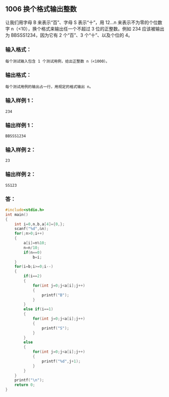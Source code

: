 ## 1006 换个格式输出整数
让我们用字母 B 来表示“百”、字母 S 表示“十”，用 12...n 来表示不为零的个位数字 n（<10），换个格式来输出任一个不超过 3 位的正整数。例如 234 应该被输出为 BBSSS1234，因为它有 2 个“百”、3 个“十”、以及个位的 4。
### 输入格式：
```
每个测试输入包含 1 个测试用例，给出正整数 n（<1000）。
```
### 输出格式：
```
每个测试用例的输出占一行，用规定的格式输出 n。
```
### 输入样例 1：
```
234
```
### 输出样例 1：
```
BBSSS1234
```
### 输入样例 2：
```
23
```
### 输出样例 2：
```
SS123
```
### 答：
```C
#include<stdio.h>
int main()
{
    int i=0,n,b,a[4]={0,};
    scanf("%d",&n);
    for(;n>0;i++)
    {
        a[i]=n%10;
        n=n/10;
        if(n==0)
            b=i;
    }
    for(i=b;i>=0;i--)
    {
        if(i==2)
        {
            for(int j=0;j<a[i];j++)
            {
                printf("B");
            }
        }
        else if(i==1)
        {
            for(int j=0;j<a[i];j++)
            {
                printf("S");
            }
        }
        else
        {
            for(int j=0;j<a[i];j++)
            {
                printf("%d",j+1);
            }
        }
    }
    printf("\n");
    return 0;
}
```
